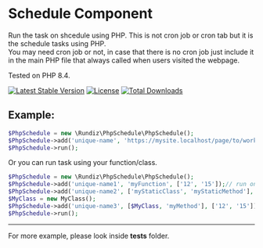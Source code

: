 # Schedule Component

Run the task on shcedule using PHP. This is not cron job or cron tab but it is the schedule tasks using PHP.<br>
You may need cron job or not, in case that there is no cron job just include it in the main PHP file that always called when users visited the webpage.

Tested on PHP 8.4.

[![Latest Stable Version](https://poser.pugx.org/rundiz/php-scheduler/v/stable)](https://packagist.org/packages/rundiz/php-scheduler)
[![License](https://poser.pugx.org/rundiz/php-scheduler/license)](https://packagist.org/packages/rundiz/php-scheduler)
[![Total Downloads](https://poser.pugx.org/rundiz/php-scheduler/downloads)](https://packagist.org/packages/rundiz/php-scheduler)

## Example:

```php
$PhpSchedule = new \Rundiz\PhpSchedule\PhpSchedule();
$PhpSchedule->add('unique-name', 'https://mysite.localhost/page/to/works', ['12', '15']);// run on 12 (midday) and 15.
$PhpSchedule->run();
```

Or you can run task using your function/class.

```php
$PhpSchedule = new \Rundiz\PhpSchedule\PhpSchedule();
$PhpSchedule->add('unique-name1', 'myFunction', ['12', '15']);// run on 12 (midday) and 15.
$PhpSchedule->add('unique-name2', ['myStaticClass', 'myStaticMethod'], ['12', '15']);// run on 12 (midday) and 15.
$MyClass = new MyClass();
$PhpSchedule->add('unique-name3', [$MyClass, 'myMethod'], ['12', '15']);// run on 12 (midday) and 15.
$PhpSchedule->run();
```

---

For more example, please look inside **tests** folder.
